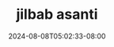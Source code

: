 --- 
title: "jilbab asanti"
description: "video   jilbab asanti   full vidio new"
date: 2024-08-08T05:02:33-08:00
file_code: "keqo6qxdgaa5"
draft: false
cover: "7kf81vh1y8mggc7y.jpg"
tags: ["jilbab", "asanti", "bokep-indo", "bokep-viral", "bokep-ig"]
length: 513
fld_id: "1391202"
foldername: "ASANTI"
categories: ["ASANTI"]
views: 38
---